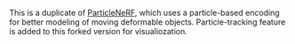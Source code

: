 This is a duplicate of [ParticleNeRF](https://github.com/jc211/ParticleNeRF/tree/particle-nerf), which uses a particle-based encoding for better modeling of moving deformable objects. Particle-tracking feature is added to this forked version for visualiozation.
